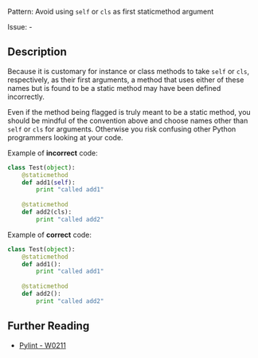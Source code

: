 Pattern: Avoid using `self` or `cls` as first staticmethod argument

Issue: -

## Description

Because it is customary for instance or class methods to take `self` or `cls`, respectively, as their first arguments, a method that uses either of these names but is found to be a static method may have been defined incorrectly.


Even if the method being flagged is truly meant to be a static method, you should be mindful of the convention above and choose names other than `self` or `cls` for arguments. Otherwise you risk confusing other Python programmers looking at your code.


Example of **incorrect** code:

```python
class Test(object):
    @staticmethod
    def add1(self):
        print "called add1"
        
    @staticmethod
    def add2(cls):
        print "called add2"
```

Example of **correct** code:

```python
class Test(object):
    @staticmethod
    def add1():
        print "called add1"
        
    @staticmethod
    def add2():
        print "called add2"
```

## Further Reading

* [Pylint - W0211](http://pylint-messages.wikidot.com/messages:w0211)
